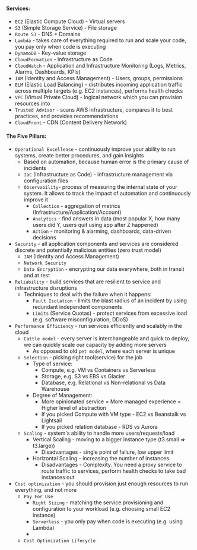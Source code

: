 #### Services:
* `EC2` (Elastic Compute Cloud) - Virtual servers
* `S3` (Simple Storage Service) - File storage
* `Route 53` - DNS + Domains
* `Lambda` - takes care of everything required to run and scale your code, you pay only when code is executing
* `DynamoDB` - Key-value storage
* `CloudFormation` - Infrastructure as Code
* `CloudWatch` - Application and Infrastructure Monitoring (Logs, Metrics, Alarms, Dashboards, KPIs)
* `IAM` (Identity and Access Management) - Users, groups, permissions
* `ELM` (Elastic Load Balancing) - distributes incoming application traffic across multiple targets (e.g. EC2 instances), performs health checks
* `VPC` (Virtual Private Cloud) - logical network which you can provision resources into
* `Trusted Advisor` - scans AWS infrastructure, compares it to best practices, and provides recommendations
* `CloudFront` - CDN (Content Delivery Network)

#### The Five Pillars:
* `Operational Excellence` - continuously improve your ability to run systems, create better procedures, and gain insights
    * Based on automation, because human error is the primary cause of incidents
    * `IaC` (Infrastructure as Code) - infrastructure management via configuration files
    * `Observability`- process of measuring the internal state of your system. It allows to track the impact of automation and continuously improve it
        * `Collection` - aggregation of metrics (Infrastructure/Application/Account)
        * `Analytics` - find answers in data (most popular X, how many users did Y, users quit using app after Z happened)
        * `Action` - monitoring & alarming, dashboards, data-driven decisions
* `Security` - all application components and services are considered discrete and potentially malicious entities (zero trust model)
    * `IAM` (Identity and Access Management)
    * `Network Security`
    * `Data Encryption` - encrypting our data everywhere, both in transit and at rest
* `Reliability` - build services that are resilient to service and infrastructure disruptions
    * Techniques to deal with the failure when it happens:
        * `Fault Isolation` - limits the blast radius of an incident by using redundant independent components
        * `Limits` (Service Quotas) - protect services from excessive load (e.g. software misconfiguration, DDoS)
* `Performance Efficiency` - run services efficiently and scalably in the cloud
    * `Cattle model` - every server is interchangeable and quick to deploy, we can quickly scale our capacity by adding more servers
        * As opposed to old `pet model`, where each server is unique
    * `Selection` - picking right tool(service) for the job
        * Type of service:
            * Compute, e.g. VM vs Containers vs Serverless
            * Storage, e.g. S3 vs EBS vs Glacier
            * Database, e.g. Relational vs Non-relational vs Data Warehouse
        * Degree of Management:
            * More opinionated service = More managed experience = Higher level of abstraction
            * If you picked Compute with VM type - EC2 vs Beanstalk vs Lightsail
            * If you picked relation database - RDS vs Aurora 
    * `Scaling` - system's ability to handle more users/requests/load
        * Vertical Scaling - moving to a bigger instance type (t3.small => t3.large))
            * Disadvantages - single point of failure, low upper limit
        * Horizontal Scaling - increasing the number of instances
            * Disadvantages - Complexity. You need a proxy service to route traffic to services, perform health checks to take bad instances out
* `Cost optimization` - you should provision just enough resources to run everything, and not more 
    * `Pay For Use`
        * `Right Sizing` - matching the service provisioning and configuration to your workload (e.g. choosing small EC2 instance)
        * `Serverless` - you only pay when code is executing (e.g. using Lambda)
        * 
    * `Cost Optimization Lifecycle`
